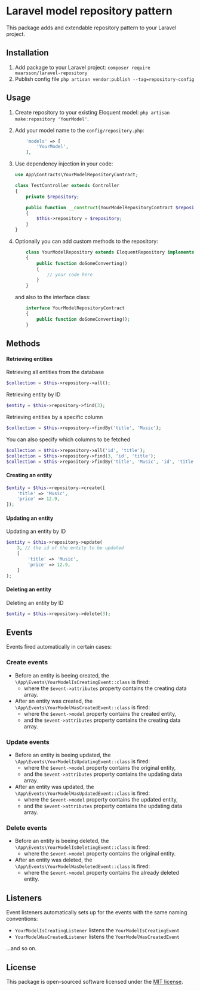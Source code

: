 # Laravel model repository pattern

This package adds and extendable repository pattern to your Laravel project.


## Installation

1. Add package to your Laravel project: `composer require maarsson/laravel-repository`
2. Publish config file `php artisan vendor:publish --tag=repository-config`


## Usage

1. Create repository to your existing Eloquent model: `php artisan make:repository 'YourModel'`.

2. Add your model name to the `config/repository.php`:
    ```php
        'models' => [
            'YourModel',
        ],
    ```

3. Use dependency injection in your code:
    ```php
    use App\Contracts\YourModelRepositoryContract;

    class TestController extends Controller
    {
        private $repository;

        public function __construct(YourModelRepositoryContract $repository)
        {
            $this->repository = $repository;
        }
    }
    ```

3. Optionally you can add custom methods to the repository:
    ```php
        class YourModelRepository extends EloquentRepository implements YourModelRepositoryContract
        {
            public function doSomeConverting() 
            {
                // your code here
            }
        }
    ```
    and also to the interface class:
    ```php
        interface YourModelRepositoryContract
        {
            public function doSomeConverting();
        }
    ```


## Methods

#### Retrieving entities

Retrieving all entities from the database
```php
$collection = $this->repository->all();
```

Retrieving entity by ID
```php
$entity = $this->repository->find(3);
```

Retrieving entities by a specific column
```php
$collection = $this->repository->findBy('title', 'Music');
```

You can also specify which columns to be fetched
```php
$collection = $this->repository->all('id', 'title');
$collection = $this->repository->find(3, 'id', 'title');
$collection = $this->repository->findBy('title', 'Music', 'id', 'title');
```


#### Creating an entity

```php
$entity = $this->repository->create([
    'title' => 'Music',
    'price' => 12.9,
]);
```


#### Updating an entity

Updating an entity by ID

```php
$entity = $this->repository->update(
    3, // the id of the entity to be updated
    [
        'title' => 'Music',
        'price' => 12.9,
    ]
);
```


#### Deleting an entity

Deleting an entity by ID

```php
$entity = $this->repository->delete(3);
```


## Events

Events fired automatically in certain cases:

### Create events

- Before an entity is beeing created, the `\App\Events\YourModelIsCreatingEvent::class` is fired:
    - where the `$event->attributes` property contains the creating data array.
- After an entity was created, the `\App\Events\YourModelWasCreatedEvent::class` is fired:
    - where the `$event->model` property contains the created entity,
    - and the `$event->attributes` property contains the creating data array.

### Update events

- Before an entity is beeing updated, the `\App\Events\YourModelIsUpdatingEvent::class` is fired:
    - where the `$event->model` property contains the original entity,
    - and the `$event->attributes` property contains the updating data array.
- After an entity was updated, the `\App\Events\YourModelWasUpdatedEvent::class` is fired:
    - where the `$event->model` property contains the updated entity,
    - and the `$event->attributes` property contains the updating data array.

### Delete events

- Before an entity is beeing deleted, the `\App\Events\YourModelIsDeletingEvent::class` is fired:
    - where the `$event->model` property contains the original entity.
- After an entity was deleted, the `\App\Events\YourModelWasDeletedEvent::class` is fired:
    - where the `$event->model` property contains the already deleted entity.


## Listeners

Event listeners automatically sets up for the events with the same naming conventions:
- `YourModelIsCreatingListener` listens the `YourModelIsCreatingEvent`
- `YourModelWasCreatedListener` listens the `YourModelWasCreatedEvent`

...and so on.


## License

This package is open-sourced software licensed under the [MIT license](LICENSE.md).
